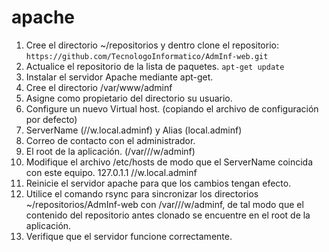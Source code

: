 # apache

1. Cree el directorio ~/repositorios y dentro clone el
repositorio: `https://github.com/TecnologoInformatico/AdmInf-web.git`
2. Actualice el repositorio de la lista de paquetes.
    `apt-get update`
3. Instalar el servidor Apache mediante apt-get.
4. Cree el directorio /var/www/adminf
5. Asigne como propietario del directorio su usuario.
6. Configure un nuevo Virtual host.
(copiando el archivo de configuración por defecto)
1. ServerName (//w.local.adminf) y Alias (local.adminf)
2. Correo de contacto con el administrador.
3. El root de la aplicación. (/var///w/adminf)
7. Modifique el archivo /etc/hosts de modo que el ServerName
coincida con este equipo.
127.0.1.1
 //w.local.adminf
8. Reinicie el servidor apache para que los cambios tengan
efecto.
9. Utilice el comando rsync para sincronizar los directorios
~/repositorios/AdmInf-web con /var///w/adminf, de tal modo
que el contenido del repositorio antes clonado se encuentre
en el root de la aplicación.
10. Verifique que el servidor funcione correctamente.
